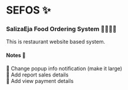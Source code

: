 # SEFOS :sparkles:
### SalizaEja Food Ordering System :hamburger::hotdog::pizza::poultry_leg:

This is restaurant website based system.

#### Notes :memo:
:pushpin: Change popup info notification (make it large) <br>
:pushpin: Add report sales details <br>
:pushpin: Add view payment details <br>
